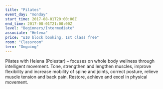 ```yaml
---
title: "Pilates"
event_day: "monday"
start_time: 2017-08-01T20:00:00Z
end_time: 2017-08-01T21:00:00Z
level: "Beginners/Intermediate"
associate: "Helena"
price: "£10 block booking, 1st class free"
room: "Classroom"
term: "Ongoing"
---
```


Pilates with Helena (Polestar) –   focuses on whole body wellness through intelligent movement.  Tone, strengthen and lengthen muscles, improve flexibility and increase mobility of spine and joints, correct posture, relieve muscle tension and back pain.  Restore, achieve and excel in physical movement.